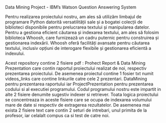 Data Mining Project - IBM’s Watson Question Answering System

Pentru realizarea proiectului nostru, am ales să utilizăm limbajul de programare Python datorită versatilității sale și a bogatei colecții de biblioteci disponibile pentru prelucrarea textului și manipularea datelor.
Pentru a gestiona eficient căutarea și indexarea textului, am ales să folosim biblioteca Whoosh, care furnizează un cadru puternic pentru construirea și gestionarea indexării. Whoosh oferă facilități avansate pentru căutarea textului, inclusiv opțiuni de interogare flexibile și gestionarea eficientă a indexului. 

Acest repository contine 2 fisiere pdf : Prohect Report & Data Mining Prezentation care contin raportul proiectului realizat de noi, respectiv prezentarea proiectului.
De asemenea proiectul contine 1 fosier txt numit videos_links care contine linkurile catre cele 2 prezentari. DataMining pentru prezentarea raportului iar ProjectPrezentation pentru prezentarea codului si al executiei programului.
Codul programului nostru este impartit in alte 2 fisiere denumite sugestiv indexer si retriever. Toata logica proiectului se concentreaza in aceste fisiere care se ocupa de indexarea volumului mare de date si respectiv de extragerea rezultatelor.
De asemenea mai exista 2 fisiere text care contin 2 seturi de intrebari, unul primita de la profesor, iar celalalt compus ca si test de catre noi.
